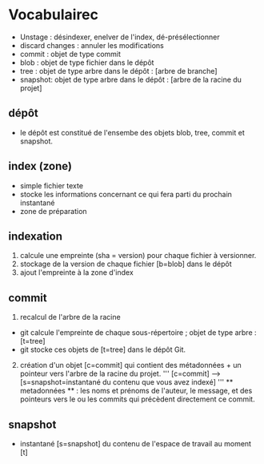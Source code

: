 # Vocabulairec
* Unstage : désindexer, enelver de l'index, dé-présélectionner
* discard changes : annuler les modifications
* commit : objet de type commit
* blob : objet de type fichier dans le dépôt	
* tree : objet de type arbre dans le dépôt : [arbre de branche]
* snapshot: objet de type arbre dans le dépôt : [arbre de la racine du projet]

## dépôt
* le dépôt est constitué de l'ensembe des objets blob, tree, commit et snapshot.

## index (zone)
* simple fichier texte
* stocke les informations concernant ce qui fera parti du prochain instantané
* zone de préparation

## indexation
1. calcule une empreinte (sha = version) pour chaque fichier à versionner. 
2. stockage de la version de chaque fichier [b=blob] dans le dépôt 
3. ajout l'empreinte à la zone d'index

## commit
1. recalcul de l'arbre de la racine 
* git calcule l'empreinte de chaque sous-répertoire ; objet de type arbre : [t=tree]
* git stocke ces objets de [t=tree] dans le dépôt Git.
2. création d'un objet [c=commit] qui contient des métadonnées + un pointeur vers l'arbre de la racine du projet.
'''
   [c=commit] --> [s=snapshot=instantané du contenu que vous avez indexé]
'''
** metadonnées ** : les noms et prénoms de l'auteur, le message, et des pointeurs vers le ou les commits qui précèdent directement ce commit.
  
## snapshot
* instantané [s=snapshot] du contenu de l'espace de travail au moment [t] 
